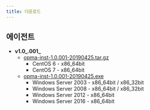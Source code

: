 ```yaml
---
title: 다운로드
---
```


## 에이전트

- **v1.0_.001_**
  - [opma-inst-1.0.001-20190425.tar.gz](opma-inst-1.0.001-20190425.tar.gz)
    - CentOS 6 - x86_64bit
    - CentOS 7 - x86_64bit
  - [opma-inst-1.0.001-20190425.exe](opma-inst-1.0.001-20190425.exe_)
    - Windows Server 2003 - x86_64bit / x86_32bit
    - Windows Server 2008 - x86_64bit / x86_32bit
    - Windows Server 2012 - x86_64bit
    - Windows Server 2016 - x86_64bit
